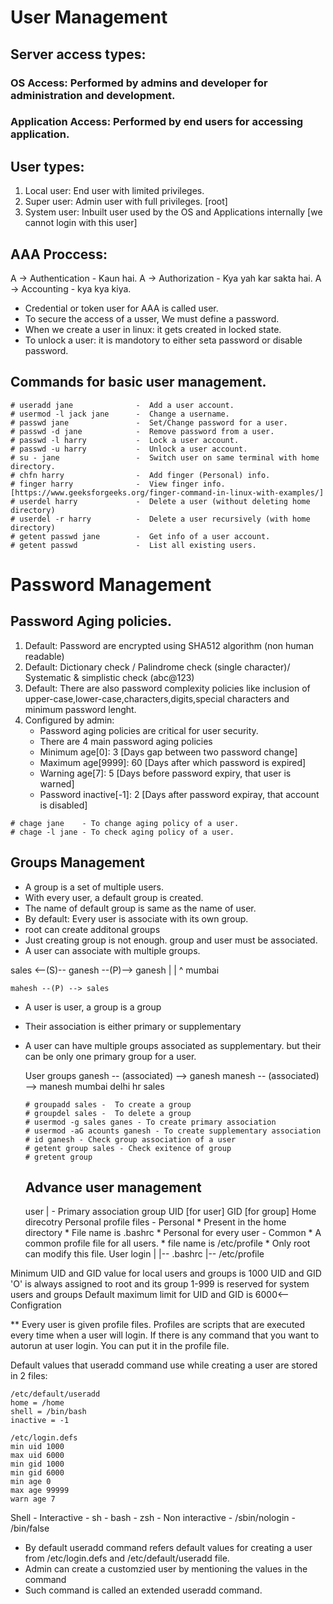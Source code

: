 # User Management

## Server access types:

### OS Access: Performed by admins and developer for administration and development.
### Application Access: Performed by end users for accessing application.

## User types:

1. Local user: End user with limited privileges.
2. Super user: Admin user with full privileges. [root]
3. System user: Inbuilt user used by the OS and Applications internally [we cannot login with this user]

## AAA Proccess:

A -> Authentication - Kaun hai.
A -> Authorization - Kya yah kar sakta hai.
A -> Accounting - kya kya kiya.

* Credential or token user for AAA is called user.
* To secure the access of a usser, We must define a password.
* When we create a user in linux: it gets created in locked state.
* To unlock a user: it is mandotory to either seta password or disable password.

## Commands for basic user management.
```
# useradd jane              -  Add a user account.
# usermod -l jack jane      -  Change a username.
# passwd jane               -  Set/Change password for a user.
# passwd -d jane            -  Remove password from a user.
# passwd -l harry           -  Lock a user account.
# passwd -u harry           -  Unlock a user account.
# su - jane                 -  Switch user on same terminal with home directory.
# chfn harry                -  Add finger (Personal) info.
# finger harry              -  View finger info. [https://www.geeksforgeeks.org/finger-command-in-linux-with-examples/]
# userdel harry             -  Delete a user (without deleting home directory)
# userdel -r harry          -  Delete a user recursively (with home directory)
# getent passwd jane        -  Get info of a user account.
# getent passwd             -  List all existing users.  
```

# Password Management

## Password Aging policies.

1. Default: Password are encrypted using SHA512 algorithm (non human readable)
2. Default: Dictionary check / Palindrome check (single character)/ Systematic & simplistic check (abc@123)
3. Default: There are also password complexity policies like inclusion of upper-case,lower-case,characters,digits,special characters and minimum password lenght.
4. Configured by admin:
     * Password aging policies are critical for user security.
     * There are 4 main password aging policies
     * Minimum age[0]: 3 [Days gap between two password change]
     * Maximum age[9999]: 60 [Days after which password is expired]
     * Warning age[7]: 5 [Days before password expiry, that user is warned]
     * Password inactive[-1]: 2 [Days after password expiray, that account is disabled]
```
# chage jane    - To change aging policy of a user.
# chage -l jane - To check aging policy of a user.
```

## Groups Management

* A group is a set of multiple users.
* With every user, a default group is created.
* The name of default group is same as the name of user.
* By default: Every user is associate with its own group.
* root can create additonal groups
* Just creating group is not enough. group and user must be associated.
* A user can associate with multiple groups.

sales <--(S)-- ganesh --(P)--> ganesh 
              |
              |
              ^
             mumbai

    mahesh --(P) --> sales
* A user is user, a group is a group
* Their association is either primary or supplementary
* A user can have multiple groups associated as supplementary. but their can be only one primary group for a user.

  User                            groups
  ganesh     -- (associated) -->  ganesh
  manesh     -- (associated) -->  manesh
                                  mumbai
                                  delhi
                                  hr
                                  sales

  ```
  # groupadd sales -  To create a group
  # groupdel sales -  To delete a group
  # usermod -g sales ganes - To create primary association
  # usermod -aG acounts ganesh - To create supplementary association
  # id ganesh - Check group association of a user
  # getent group sales - Check exitence of group
  # gretent group
  ```

  ## Advance user management

  user
          | - Primary association
  group
  UID [for user]
  GID [for group]
  Home direcotry
  Personal profile files
      - Personal
          * Present in the home directory
          * File name is .bashrc
          * Personal for every user
      - Common
          * A common profile file for all users.
          * file name is /etc/profile
          * Only root can modify this file.
  User login
      |
      |-- .bashrc
      |-- /etc/profile

Minimum UID and GID value for local users and groups is 1000
UID and GID 'O' is always assigned to root and its group
1-999 is reserved for system users and groups
Default maximum limit for UID and GID is 6000<-- Configration

** Every user is given profile files. Profiles are scripts that are executed every time when a user will login. If there is any command that you want to autorun at user login. You can put it in the profile file.

Default values that useradd command use while creating a user are stored in 2 files:
    
    /etc/default/useradd
    home = /home
    shell = /bin/bash
    inactive = -1

    /etc/login.defs
    min uid 1000
    max uid 6000
    min gid 1000
    min gid 6000
    min age 0
    max age 99999
    warn age 7 

Shell
    - Interactive 
          - sh
          - bash
          - zsh
    - Non interactive
          - /sbin/nologin
          - /bin/false

* By default useradd command refers default values for creating a user from /etc/login.defs and /etc/default/useradd file.
* Admin can create a customzied user by mentioning the values in the command
* Such command is called an extended useradd command.

